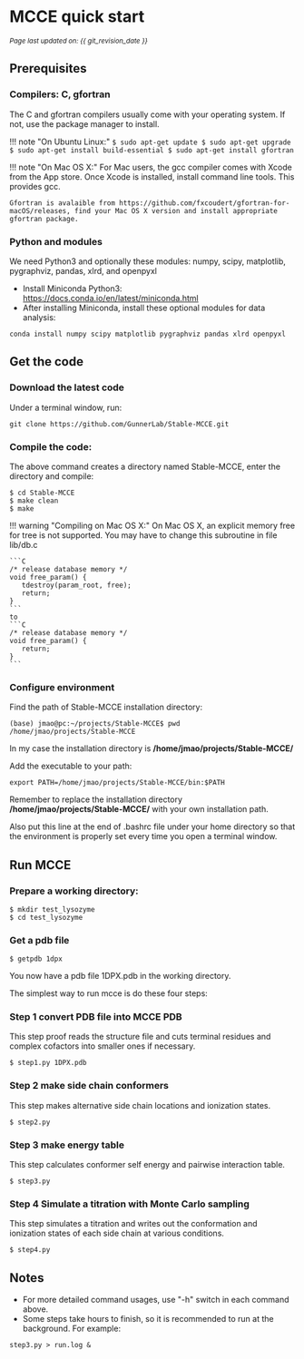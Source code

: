 # MCCE quick start
<small><i>Page last updated on: {{ git_revision_date }}</i></small>


## Prerequisites

### Compilers: C, gfortran

The C and gfortran compilers usually come with your operating system. If not, use the package manager to install.

!!! note "On Ubuntu Linux:"
    ```
    $ sudo apt-get update
    $ sudo apt-get upgrade
    $ sudo apt-get install build-essential
    $ sudo apt-get install gfortran
    ```

!!! note "On Mac OS X:"
    For Mac users, the gcc compiler comes with Xcode from the App store. Once Xcode is installed, install command line tools. This provides gcc.

    Gfortran is avalaible from https://github.com/fxcoudert/gfortran-for-macOS/releases, find your Mac OS X version and install appropriate gfortran package.


### Python and modules
We need Python3 and optionally these modules: numpy, scipy, matplotlib, pygraphviz, pandas, xlrd, and openpyxl

* Install Miniconda Python3: https://docs.conda.io/en/latest/miniconda.html
* After installing Miniconda, install these optional modules for data analysis:
```
conda install numpy scipy matplotlib pygraphviz pandas xlrd openpyxl
```


## Get the code

### Download the latest code
Under a terminal window, run:

    git clone https://github.com/GunnerLab/Stable-MCCE.git

### Compile the code:
The above command creates a directory named Stable-MCCE, enter the directory and compile:

```
$ cd Stable-MCCE
$ make clean
$ make
```

!!! warning "Compiling on Mac OS X:"
    On Mac OS X, an explicit memory free for tree is not supported. You may have to change this subroutine in file lib/db.c

    ```C
    /* release database memory */
    void free_param() {
       tdestroy(param_root, free);
       return;
    }
    ```
    to
    ```C
    /* release database memory */
    void free_param() {
       return;
    }
    ```


### Configure environment
Find the path of Stable-MCCE installation directory:
```
(base) jmao@pc:~/projects/Stable-MCCE$ pwd
/home/jmao/projects/Stable-MCCE
```

In my case the installation directory is **/home/jmao/projects/Stable-MCCE/**

Add the executable to your path:
```
export PATH=/home/jmao/projects/Stable-MCCE/bin:$PATH
```

Remember to replace the installation directory **/home/jmao/projects/Stable-MCCE/** with your own installation path.

Also put this line at the end of .bashrc file under your home directory so that the environment is properly set every time you open a terminal window.


## Run MCCE

### Prepare a working directory:
```
$ mkdir test_lysozyme
$ cd test_lysozyme
```

### Get a pdb file
```
$ getpdb 1dpx
```

You now have a pdb file 1DPX.pdb in the working directory.

The simplest way to run mcce is do these four steps:

### Step 1 convert PDB file into MCCE PDB
This step proof reads the structure file and cuts terminal residues and complex cofactors into smaller ones if necessary.
```
$ step1.py 1DPX.pdb
```

### Step 2 make side chain conformers
This step makes alternative side chain locations and ionization states.
```
$ step2.py
```

### Step 3 make energy table
This step calculates conformer self energy and pairwise interaction table.
```
$ step3.py
```

### Step 4 Simulate a titration with Monte Carlo sampling
This step simulates a titration and writes out the conformation and ionization states of each side chain at various conditions.
```
$ step4.py
```

## Notes

* For more detailed command usages, use "-h" switch in each command above.
* Some steps take hours to finish, so it is recommended to run at the background. For example:
```
step3.py > run.log &
```